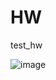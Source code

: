 # HW

test_hw

![image](https://github.com/DaryaKunay/HW/assets/145052008/9aba886d-bd93-4423-8106-b7e0d23eb047)
